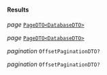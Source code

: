 

#### Results  
  
<article>

*page* [`PageDTO<DatabaseDTO>`](#database) 

</article>
<article>

*page* [`PageDTO<DatabaseDTO>`](#database) 

</article>
<article>

*pagination* `OffsetPaginationDTO?` 

</article>
<article>

*pagination* `OffsetPaginationDTO?` 

</article>

